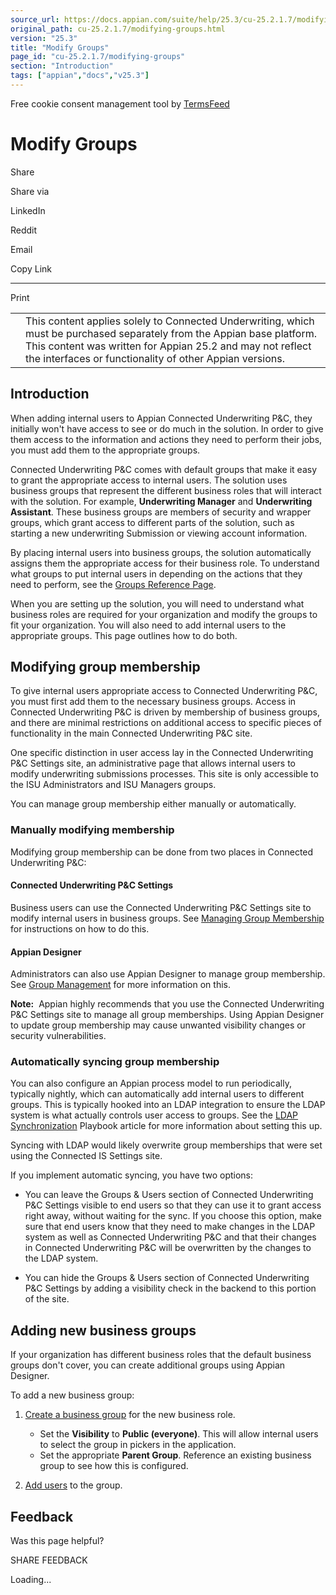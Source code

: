 ```yaml
---
source_url: https://docs.appian.com/suite/help/25.3/cu-25.2.1.7/modifying-groups.html
original_path: cu-25.2.1.7/modifying-groups.html
version: "25.3"
title: "Modify Groups"
page_id: "cu-25.2.1.7/modifying-groups"
section: "Introduction"
tags: ["appian","docs","v25.3"]
---
```



Free cookie consent management tool by [TermsFeed](https://www.termsfeed.com/)

# Modify Groups

Share

Share via

LinkedIn

Reddit

Email

Copy Link

* * *

Print

<table><tbody><tr><td><i class="fa fa-check-square-o" aria-hidden="true"></i></td><td>This content applies solely to Connected Underwriting, which must be purchased separately from the Appian base platform. This content was written for Appian 25.2 and may not reflect the interfaces or functionality of other Appian versions.</td></tr></tbody></table>

## Introduction

When adding internal users to Appian Connected Underwriting P&C, they initially won't have access to see or do much in the solution. In order to give them access to the information and actions they need to perform their jobs, you must add them to the appropriate groups.

Connected Underwriting P&C comes with default groups that make it easy to grant the appropriate access to internal users. The solution uses business groups that represent the different business roles that will interact with the solution. For example, **Underwriting Manager** and **Underwriting Assistant**. These business groups are members of security and wrapper groups, which grant access to different parts of the solution, such as starting a new underwriting Submission or viewing account information.

By placing internal users into business groups, the solution automatically assigns them the appropriate access for their business role. To understand what groups to put internal users in depending on the actions that they need to perform, see the [Groups Reference Page](groups-reference-page.html).

When you are setting up the solution, you will need to understand what business roles are required for your organization and modify the groups to fit your organization. You will also need to add internal users to the appropriate groups. This page outlines how to do both.

## Modifying group membership

To give internal users appropriate access to Connected Underwriting P&C, you must first add them to the necessary business groups. Access in Connected Underwriting P&C is driven by membership of business groups, and there are minimal restrictions on additional access to specific pieces of functionality in the main Connected Underwriting P&C site.

One specific distinction in user access lay in the Connected Underwriting P&C Settings site, an administrative page that allows internal users to modify underwriting submissions processes. This site is only accessible to the ISU Administrators and ISU Managers groups.

You can manage group membership either manually or automatically.

### Manually modifying membership

Modifying group membership can be done from two places in Connected Underwriting P&C:

#### Connected Underwriting P&C Settings

Business users can use the Connected Underwriting P&C Settings site to modify internal users in business groups. See [Managing Group Membership](setting-up-users-and-groups.html) for instructions on how to do this.

#### Appian Designer

Administrators can also use Appian Designer to manage group membership. See [Group Management](../Group_Management.html) for more information on this.

**Note:**  Appian highly recommends that you use the Connected Underwriting P&C Settings site to manage all group memberships. Using Appian Designer to update group membership may cause unwanted visibility changes or security vulnerabilities.

### Automatically syncing group membership

You can also configure an Appian process model to run periodically, typically nightly, which can automatically add internal users to different groups. This is typically hooked into an LDAP integration to ensure the LDAP system is what actually controls user access to groups. See the [LDAP Synchronization](https://community.appian.com/w/the-appian-playbook/520/ldap-synchronization) Playbook article for more information about setting this up.

Syncing with LDAP would likely overwrite group memberships that were set using the Connected IS Settings site.

If you implement automatic syncing, you have two options:

-   You can leave the Groups & Users section of Connected Underwriting P&C Settings visible to end users so that they can use it to grant access right away, without waiting for the sync. If you choose this option, make sure that end users know that they need to make changes in the LDAP system as well as Connected Underwriting P&C and that their changes in Connected Underwriting P&C will be overwritten by the changes to the LDAP system.

-   You can hide the Groups & Users section of Connected Underwriting P&C Settings by adding a visibility check in the backend to this portion of the site.

## Adding new business groups

If your organization has different business roles that the default business groups don't cover, you can create additional groups using Appian Designer.

To add a new business group:

1.  [Create a business group](../Creating_Groups.html) for the new business role.

    -   Set the **Visibility** to **Public (everyone)**. This will allow internal users to select the group in pickers in the application.
    -   Set the appropriate **Parent Group**. Reference an existing business group to see how this is configured.
2.  [Add users](#modifying-group-membership) to the group.

## Feedback

Was this page helpful?

SHARE FEEDBACK

Loading...